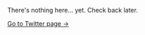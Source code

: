 There's nothing here... yet.
Check back later.

[Go to Twitter page &rarr;](https://twitter.com/hellxyl)
